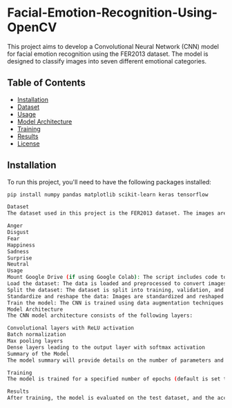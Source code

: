 # Facial-Emotion-Recognition-Using-OpenCV

This project aims to develop a Convolutional Neural Network (CNN) model for facial emotion recognition using the FER2013 dataset. The model is designed to classify images into seven different emotional categories.

## Table of Contents
- [Installation](#installation)
- [Dataset](#dataset)
- [Usage](#usage)
- [Model Architecture](#model-architecture)
- [Training](#training)
- [Results](#results)
- [License](#license)

## Installation

To run this project, you'll need to have the following packages installed:

```bash
pip install numpy pandas matplotlib scikit-learn keras tensorflow

Dataset
The dataset used in this project is the FER2013 dataset. The images are 48x48 pixel grayscale images, with each image labeled with one of the following emotions:

Anger
Disgust
Fear
Happiness
Sadness
Surprise
Neutral
Usage
Mount Google Drive (if using Google Colab): The script includes code to mount your Google Drive for easy access to the dataset.
Load the dataset: The data is loaded and preprocessed to convert images to the appropriate format and labels to one-hot encoded values.
Split the dataset: The dataset is split into training, validation, and test sets.
Standardize and reshape the data: Images are standardized and reshaped for model input.
Train the model: The CNN is trained using data augmentation techniques to improve generalization.
Model Architecture
The CNN model architecture consists of the following layers:

Convolutional layers with ReLU activation
Batch normalization
Max pooling layers
Dense layers leading to the output layer with softmax activation
Summary of the Model
The model summary will provide details on the number of parameters and the structure of each layer.

Training
The model is trained for a specified number of epochs (default is set to 50) using the Adam optimizer and categorical cross-entropy loss. Early stopping and model checkpointing are used to save the best model based on validation loss.

Results
After training, the model is evaluated on the test dataset, and the accuracy is printed. The model's performance can be visualized using accuracy and loss plots.
